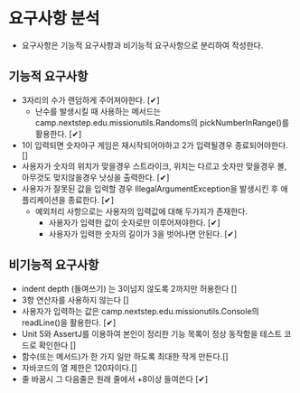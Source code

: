# 요구사항 분석

* 요구사항은 기능적 요구사항과 비기능적 요구사항으로 분리하여 작성한다.

## 기능적 요구사항

- 3자리의 수가 랜덤하게 주어져야한다. [✔]
  - 난수를 발생시킬 때 사용하는 메서드는 camp.nextstep.edu.missionutils.Randoms의 pickNumberInRange()를 활용한다. [✔]
- 1이 입력되면 숫자야구 게임은 재시작되어야하고 2가 입력될경우 종료되어야한다. []
- 사용자가 숫자의 위치가 맞을경우 스트라이크, 위치는 다르고 숫자만 맞을경우 볼, 아무것도 맞지않을경우 낫싱을 출력한다. [✔]
- 사용자가 잘못된 값을 입력할 경우 IllegalArgumentException을 발생시킨 후 애플리케이션을 종료한다. [✔]
  - 예외처리 사항으로는 사용자의 입력값에 대해 두가지가 존재한다.
    - 사용자가 입력한 값이 숫자로만 이루어져야한다. [✔]
    - 사용자가 입력한 숫자의 길이가 3을 벗어나면 안된다. [✔]


## 비기능적 요구사항

- indent depth (들여쓰기) 는 3이넘지 않도록 2까지만 허용한다 []
- 3항 연산자를 사용하지 않는다 []
- 사용자가 입력하는 값은 camp.nextstep.edu.missionutils.Console의 readLine()을 활용한다. [✔]
- Unit 5와 AssertJ를 이용하여 본인이 정리한 기능 목록이 정상 동작함을 테스트 코드로 확인한다 []
- 함수(또는 메서드)가 한 가지 일만 하도록 최대한 작게 만든다.[]
- 자바코드의 열 제한은 120자이다.[]
- 줄 바꿈시 그 다음줄은 원래 줄에서 +8이상 들여쓴다 [✔]
